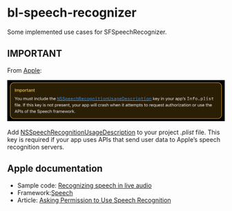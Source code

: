 # bl-speech-recognizer

Some implemented use cases for SFSpeechRecognizer. 

## IMPORTANT

From [Apple](https://developer.apple.com/documentation/speech/asking-permission-to-use-speech-recognition):

![Apple important for speech recognition](doc/apple-important-speech-recognition.png)

Add [NSSpeechRecognitionUsageDescription](https://developer.apple.com/documentation/BundleResources/Information-Property-List/NSSpeechRecognitionUsageDescription) to your project _.plist_ file. This key is required if your app uses APIs that send user data to Apple’s speech recognition servers.

## Apple documentation

- Sample code: [Recognizing speech in live audio](https://developer.apple.com/documentation/speech/recognizing-speech-in-live-audio)
- Framework:[Speech](https://developer.apple.com/documentation/speech)
- Article: [Asking Permission to Use Speech Recognition](https://developer.apple.com/documentation/speech/asking-permission-to-use-speech-recognition)